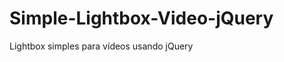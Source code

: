 Simple-Lightbox-Video-jQuery
============================

Lightbox simples para vídeos usando jQuery
